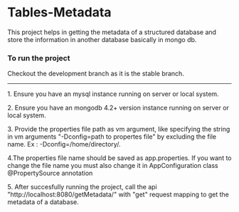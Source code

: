 # Tables-Metadata

This project helps in getting the metadata of a structured database and store the information in another database basically in mongo db.

### To run the project
Checkout the development branch as it is the stable branch.
<hr>
<p>1. Ensure you have an mysql instance running on server or local system. </p>
<p>2. Ensure you have an mongodb 4.2+ version instance running on server or local system. </p>
<p>3. Provide the properties file path as vm argument, like specifying the string in vm arguments "-Dconfig=path to propertes file" by excluding the file name. Ex : -Dconfig=/home/directory/.</p>
<p>4.The properties file name should be saved as app.properties. If you want to change the file name you must also change it in AppConfiguration class @PropertySource annotation</p>
<p>5. After succesfully running the project, call the api "http://localhost:8080/getMetadata/" with "get" request mapping to get the metadata of a database.
